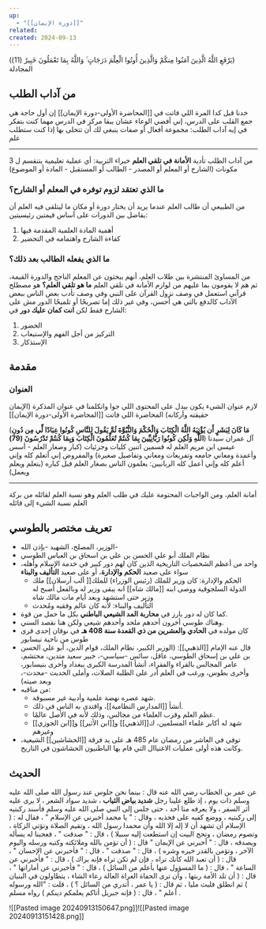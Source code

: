 ```yaml
---
up:
  - "[[دورة الإيمان]]"
related: 
created: 2024-09-13
---
```

(يَرْفَعِ اللَّهُ الَّذِينَ آمَنُوا مِنكُمْ وَالَّذِينَ أُوتُوا الْعِلْمَ دَرَجَاتٍ ۚ وَاللَّهُ بِمَا تَعْمَلُونَ خَبِيرٌ (11)) المجادلة
## من آداب الطلب
خدنا قبل كدا المرة اللي فاتت في [[المحاضرة الأولى-دورة الإيمان]] إن أول حاجة هي جمع القلب على الدرس، إني أفضي الوعاء عشان يبقا مركز في الدرس مهما كنت بتفكر في إيه
آداب الطلب: مجموعة أفعال أو صفات ينبغي لك أن تتحلى بها إذا كنت ستطلب علم

---
من آداب الطلب تأدية **الأمانة في تلقي العلم**
خبراء التربية: أي عملية تعليمية بتنقسم ل 3 مكونات (الشارح أو المعلم أو المصدر - الطالب أو المستقبل - المادة أو الموضوع)
### ما الذي تعتقد لزوم توفره في المعلم أو الشارح؟
من الطبيعي أن طالب العلم عندما يريد أن يختار دورة أو مكان ما ليتلقى فيه العلم أن يفاضل بين الدورات على أساس قيمتين رئيسيتين:
1. أهمية المادة العلمية المقدمة فيها
2. كفاءة الشارح واهتمامه في التحضير
### ما الذي يفعله الطالب بعد ذلك؟
من المساوئ المنتشرة بين طلاب العلم، أنهم يبحثون عن المعلم الناجح والدورة القيمة، ثم هم لا يقومون بما عليهم من لوازم الأمانة في تلقي العلم
**ما هو تلقي العلم؟** هو مصطلح قرآني استعمل في وصف نزول القرآن على النبي وفي وصف تأدب بعض الناس ببعض الآداب كالدفع بالتي هي أحسن، وفي غير ذلك إما تصريحًا أو تلميحًا
الدور مش على الشارح فقط لكن **انت كمان عليك دور** في:
1. الحضور
2. التركيز من أجل الفهم والإستيعاب
3. الإستذكار
## مقدمة
### العنوان
لازم عنوان الشيء يكون بيدل على المحتوى اللي جوا
واتكلمنا في عنوان المذكرة (الإيمان حقيقته وأركانه) المحاضرة اللي فاتت [[المحاضرة الأولى-دورة الإيمان]]

(**مَا كَانَ لِبَشَرٍ أَن يُؤْتِيَهُ اللَّهُ الْكِتَابَ وَالْحُكْمَ وَالنُّبُوَّةَ ثُمَّ يَقُولَ لِلنَّاسِ كُونُوا عِبَادًا لِّي مِن دُونِ اللَّهِ وَلَٰكِن كُونُوا رَبَّانِيِّينَ بِمَا كُنتُمْ تُعَلِّمُونَ الْكِتَابَ وَبِمَا كُنتُمْ تَدْرُسُونَ (79)**) آل عمران
سيدنا عيسى ابن مريم
العلم له قسمين اتنين كليات وجزئيات (كبار وصغار العلم - أسس وأعمدة ومعاني جامعه وتفريعات ومعاني وتفاصيل صغيرة) والمفروض إني أتعلم كله وإني أعلم كله وإني أعمل كله
الربانيين: يعلمون الناس بصغار العلم قبل كباره (يتعلم ويعلم ويعمل)

---
أمانة العلم، ومن الواجبات المحتومة عليك في طلب العلم وهو نسبة العلم لقائله
من بركة العلم نسبة الشيء إلى قائله
## تعريف مختصر بالطوسي
- الوزير، المصلح، الشهيد -بإذن الله-
- نظام الملك أبو علي الحسن بن علي بن اسحاق بن العباس الطوسي
- واحد من أعظم الشخصيات التاريخية الذين كان لهم دور كبير في خدمة الإسلام وأهله، سواء على صعيد **الحكم والإدارة**، أو على صعيد **التأليف والبناء**
	- الحكم والإدارة: كان وزير للملك (رئيس الوزراء) للملك[[ ألب أرسلان]] ملك الدولة السلجوقية ووصى ابنه [[مالك شاه]] انه يبقى وزير له وبالفعل أصبح له وزير حتى استشهد وبعد أيام مات مالك شاه
	- التأليف والبناء: لأنه كان عالم وفقيه ومُحدث
- كما كان له دور بارز في **محاربة المد الشيعي الباطني** بكل ما حمل من قوة.
- وهناك طوسي أخرون أحدهم ملحد وأحدهم شيعي ولكن هنا نقصد السني.
- كان مولده في **الحادي والعشرين من ذي القعدة سنة 408 هـ** في نوقان إحدى قرى طوس من ناحية نيسابور
- قال عنه الإمام [[الذهبي]]: (الوزير الكبير، نظام الملك، قوام الدين، أبو علي الحسن بن علي بن إسحاق الطوسي، عاقل، سائس -سياسي-، خبير سعيد متدين، محتشم، عامر المجالس بالقراء والفقراء، أنشأ المدرسة الكبرى ببغداد وأخرى بنيسابور، وأخرى بطوس، ورغب في العلم أدر على الطلبة الصلات، وأملى الحديث -محدث-، وبعد صيته)
- من مناقبه:
	- شهد عصره نهضة علمية وأدبية غير مسبوقة.
	- أنشأ [[المدارس النظامية]]، واقتدى به الناس في ذلك.
	- عظم العلم وقرب العلماء من مجالس، وذلك لأنه في الأصل عالمًا.
	- شهد له أكابر علماء المسلمين، ك[[الذهبي]] و[[ابن الأثير]] و[[ابن الجوزي]] وغيرهم
- توفي في العاشر من رمضان عام 485 هـ على يد فرقة [[الحشاشين]] الشيعية، وكانت هذه أولى عمليات الاغتياال التي قام بها الباطنيون الحشاشون في التاريخ.

## الحديث
عن عمر بن الخطاب رضي الله عنه قال : بينما نحن جلوس عند رسول الله صلى الله عليه وسلم ذات يوم ، إذ طلع علينا رجل **شديد بياض الثياب** ، شديد سواد الشعر ، لا يرى عليه أثر السفر ، ولا يعرفه منا أحد ، حتى جلس إلى النبي صلى الله عليه وسلم فأسند ركبتيه إلى ركبتيه ، ووضع كفيه على فخذيه ، وقال : " يا محمد أخبرني عن الإسلام " ، فقال له : ( الإسلام أن تشهد أن لا إله إلا الله وأن محمدا رسول الله ، وتقيم الصلاة وتؤتي الزكاة ، وتصوم رمضان ، وتحج البيت إن استطعت إليه سبيلا ) ، قال : " صدقت " ، فعجبنا له يسأله ويصدقه ، قال : " أخبرني عن الإيمان " قال : ( أن تؤمن بالله وملائكته وكتبه ورسله واليوم الآخر ، وتؤمن بالقدر خيره وشره ) ، قال : " صدقت " ، قال : " فأخبرني عن الإحسان " ، قال : ( أن تعبد الله كأنك تراه ، فإن لم تكن تراه فإنه يراك ) ، قال : " فأخبرني عن الساعة " ، قال : ( ما المسؤول عنها بأعلم من السائل ) ، قال : " فأخبرني عن أماراتها " ، قال : ( أن تلد الأمة ربتها ، وأن ترى الحفاة العراة العالة رعاء الشاء ، يتطاولون في البنيان ) ثم انطلق فلبث مليا ، ثم قال : ( يا عمر ، أتدري من السائل ؟ ) ، قلت : "الله ورسوله أعلم " ، قال : ( فإنه جبريل أتاكم يعلمكم دينكم ) رواه مسلم .

![[Pasted image 20240913150647.png]]![[Pasted image 20240913151428.png]]
